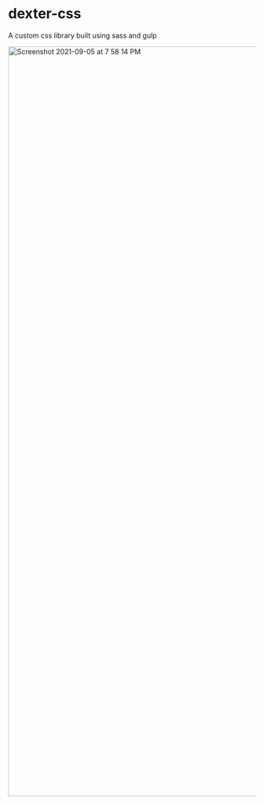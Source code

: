 # dexter-css
A custom css library built using sass and gulp

<img width="1528" alt="Screenshot 2021-09-05 at 7 58 14 PM" src="https://user-images.githubusercontent.com/11153724/132130541-339ffcd1-cc03-48b7-bf51-b53777c68587.png">
